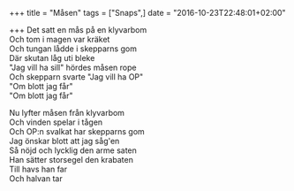+++
title = "Måsen"
tags = ["Snaps",]
date = "2016-10-23T22:48:01+02:00"

+++
Det satt en mås på en klyvarbom  
Och tom i magen var kräket  
Och tungan lådde i skepparns gom  
Där skutan låg uti bleke  
"Jag vill ha sill" hördes måsen rope  
Och skepparn svarte "Jag vill ha OP"  
"Om blott jag får"  
"Om blott jag får"

Nu lyfter måsen från klyvarbom  
Och vinden spelar i tågen  
Och OP:n svalkat har skepparns gom  
Jag önskar blott att jag såg'en  
Så nöjd och lycklig den arme saten  
Han sätter storsegel den krabaten  
Till havs han far  
Och halvan tar
